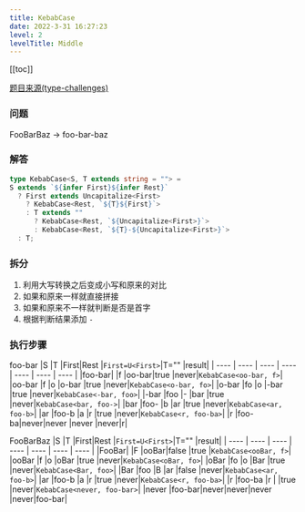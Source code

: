 ```yaml
---
title: KebabCase
date: 2022-3-31 16:27:23
level: 2
levelTitle: Middle
---
```


[[toc]]

[题目来源(type-challenges)](https://github.com/type-challenges/type-challenges/blob/master/questions/612-medium-kebabcase/README.md)

### 问题
FooBarBaz -> foo-bar-baz


### 解答
```typescript
type KebabCase<S, T extends string = ""> = 
S extends `${infer First}${infer Rest}` 
  ? First extends Uncapitalize<First>
    ? KebabCase<Rest, `${T}${First}`>
    : T extends ""
      ? KebabCase<Rest, `${Uncapitalize<First>}`>
      : KebabCase<Rest, `${T}-${Uncapitalize<First>}`>
  : T;
```

### 拆分
1. 利用大写转换之后变成小写和原来的对比
2. 如果和原来一样就直接拼接
3. 如果和原来不一样就判断是否是首字
4. 根据判断结果添加 `-`

### 执行步骤
foo-bar
|S      |T     |First|Rest  |`First=U<First>`|T="" |result|
| ---- | ---- | ---- | ---- | ---- | ---- | ---- |
|foo-bar|      |f    |oo-bar|true          |never|`KebabCase<oo-bar, f>`|
|oo-bar |f     |o    |o-bar |true          |never|`KebabCase<o-bar, fo>`|
|o-bar  |fo    |o    |-bar  |true          |never|`KebabCase<-bar, foo>`|
|-bar   |foo   |-    |bar   |true          |never|`KebabCase<bar, foo->`|
|bar    |foo-  |b    |ar    |true          |never|`KebabCase<ar, foo-b>`|
|ar     |foo-b |a    |r     |true          |never|`KebabCase<r, foo-ba>`|
|r      |foo-ba|never|never |never         |never|r|

FooBarBaz
|S     |T      |First|Rest |`First=U<First>`|T="" |result|
| ---- | ---- | ---- | ---- | ---- | ---- | ---- |
|FooBar|       |F    |ooBar|false         |true |`KebabCase<ooBar, f>`|
|ooBar |f      |o    |oBar |true          |never|`KebabCase<oBar, fo>`|
|oBar  |fo     |o    |Bar  |true          |never|`KebabCase<Bar, foo>`|
|Bar   |foo    |B    |ar   |false         |never|`KebabCase<ar, foo-b>`|
|ar    |foo-b  |a    |r    |true          |never|`KebabCase<r, foo-ba>`|
|r     |foo-ba |r    |     |true          |never|`KebabCase<never, foo-bar>`|
|never |foo-bar|never|never|never         |never|foo-bar|
